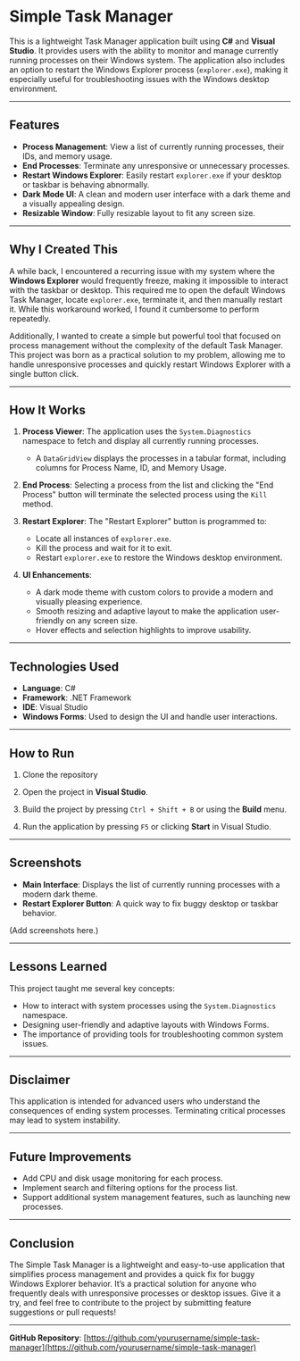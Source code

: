 # Simple Task Manager

This is a lightweight Task Manager application built using **C#** and **Visual Studio**. It provides users with the ability to monitor and manage currently running processes on their Windows system. The application also includes an option to restart the Windows Explorer process (`explorer.exe`), making it especially useful for troubleshooting issues with the Windows desktop environment.

---

## Features

- **Process Management**: View a list of currently running processes, their IDs, and memory usage.
- **End Processes**: Terminate any unresponsive or unnecessary processes.
- **Restart Windows Explorer**: Easily restart `explorer.exe` if your desktop or taskbar is behaving abnormally.
- **Dark Mode UI**: A clean and modern user interface with a dark theme and a visually appealing design.
- **Resizable Window**: Fully resizable layout to fit any screen size.

---

## Why I Created This

A while back, I encountered a recurring issue with my system where the **Windows Explorer** would frequently freeze, making it impossible to interact with the taskbar or desktop. This required me to open the default Windows Task Manager, locate `explorer.exe`, terminate it, and then manually restart it. While this workaround worked, I found it cumbersome to perform repeatedly.

Additionally, I wanted to create a simple but powerful tool that focused on process management without the complexity of the default Task Manager. This project was born as a practical solution to my problem, allowing me to handle unresponsive processes and quickly restart Windows Explorer with a single button click.

---

## How It Works

1. **Process Viewer**: The application uses the `System.Diagnostics` namespace to fetch and display all currently running processes.
   - A `DataGridView` displays the processes in a tabular format, including columns for Process Name, ID, and Memory Usage.

2. **End Process**: Selecting a process from the list and clicking the "End Process" button will terminate the selected process using the `Kill` method.

3. **Restart Explorer**: The "Restart Explorer" button is programmed to:
   - Locate all instances of `explorer.exe`.
   - Kill the process and wait for it to exit.
   - Restart `explorer.exe` to restore the Windows desktop environment.

4. **UI Enhancements**:
   - A dark mode theme with custom colors to provide a modern and visually pleasing experience.
   - Smooth resizing and adaptive layout to make the application user-friendly on any screen size.
   - Hover effects and selection highlights to improve usability.

---

## Technologies Used

- **Language**: C#
- **Framework**: .NET Framework
- **IDE**: Visual Studio
- **Windows Forms**: Used to design the UI and handle user interactions.

---

## How to Run

1. Clone the repository

2. Open the project in **Visual Studio**.

3. Build the project by pressing `Ctrl + Shift + B` or using the **Build** menu.

4. Run the application by pressing `F5` or clicking **Start** in Visual Studio.

---

## Screenshots

- **Main Interface**: Displays the list of currently running processes with a modern dark theme.
- **Restart Explorer Button**: A quick way to fix buggy desktop or taskbar behavior.

(Add screenshots here.)

---

## Lessons Learned

This project taught me several key concepts:

- How to interact with system processes using the `System.Diagnostics` namespace.
- Designing user-friendly and adaptive layouts with Windows Forms.
- The importance of providing tools for troubleshooting common system issues.

---

## Disclaimer

This application is intended for advanced users who understand the consequences of ending system processes. Terminating critical processes may lead to system instability.

---

## Future Improvements

- Add CPU and disk usage monitoring for each process.
- Implement search and filtering options for the process list.
- Support additional system management features, such as launching new processes.

---

## Conclusion

The Simple Task Manager is a lightweight and easy-to-use application that simplifies process management and provides a quick fix for buggy Windows Explorer behavior. It’s a practical solution for anyone who frequently deals with unresponsive processes or desktop issues. Give it a try, and feel free to contribute to the project by submitting feature suggestions or pull requests!

---

**GitHub Repository**: [https://github.com/yourusername/simple-task-manager](https://github.com/yourusername/simple-task-manager)

